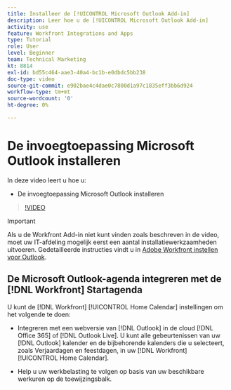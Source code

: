 ```yaml
---
title: Installeer de [!UICONTROL Microsoft Outlook Add-in]
description: Leer hoe u de [!UICONTROL Microsoft Outlook Add-in]
activity: use
feature: Workfront Integrations and Apps
type: Tutorial
role: User
level: Beginner
team: Technical Marketing
kt: 8814
exl-id: bd55c464-aae3-40a4-bc1b-e0dbdc5bb238
doc-type: video
source-git-commit: e902bae4c4dae0c7800d1a97c1835eff3bb6d924
workflow-type: tm+mt
source-wordcount: '0'
ht-degree: 0%

---
```


# De invoegtoepassing Microsoft Outlook installeren

In deze video leert u hoe u:

* De invoegtoepassing Microsoft Outlook installeren

>[!VIDEO](https://video.tv.adobe.com/v/335115/?quality=12)

>[!IMPORTANT]
>
>Als u de Workfront Add-in niet kunt vinden zoals beschreven in de video, moet uw IT-afdeling mogelijk eerst een aantal installatiewerkzaamheden uitvoeren. Gedetailleerde instructies vindt u in [Adobe Workfront instellen voor Outlook](https://experienceleague.adobe.com/docs/workfront/using/adobe-workfront-integrations/workfront-for-outlook/set-up-workfront-for-outlook.html).

## De Microsoft Outlook-agenda integreren met de [!DNL Workfront] Startagenda

U kunt de [!DNL Workfront] [!UICONTROL Home Calendar] instellingen om het volgende te doen:

* Integreren met een webversie van [!DNL Outlook] in de cloud [!DNL Office 365] of [!DNL Outlook Live]. U kunt alle gebeurtenissen van uw [!DNL Outlook] kalender en de bijbehorende kalenders die u selecteert, zoals Verjaardagen en feestdagen, in uw [!DNL Workfront] [!UICONTROL Home Calendar].

* Help u uw werkbelasting te volgen op basis van uw beschikbare werkuren op de toewijzingsbalk.
